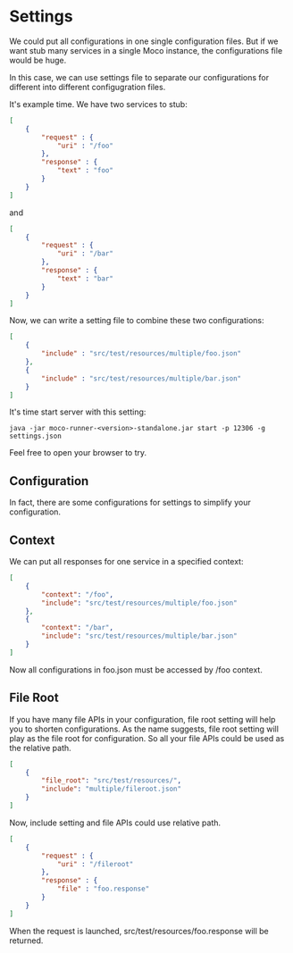 # Settings
We could put all configurations in one single configuration files. But if we want stub many services in a single Moco instance, the configurations file would be huge.

In this case, we can use settings file to separate our configurations for different into different configugration files.

It's example time. We have two services to stub:

```json
[
    {
        "request" : {
            "uri" : "/foo"
        },
        "response" : {
            "text" : "foo"
        }
    }
]
```

and

```json
[
    {
        "request" : {
            "uri" : "/bar"
        },
        "response" : {
            "text" : "bar"
        }
    }
]
```

Now, we can write a setting file to combine these two configurations:

```json
[
    {
        "include" : "src/test/resources/multiple/foo.json"
    },
    {
        "include" : "src/test/resources/multiple/bar.json"
    }
]
```

It's time start server with this setting:

```shell
java -jar moco-runner-<version>-standalone.jar start -p 12306 -g settings.json
```

Feel free to open your browser to try.

## Configuration

In fact, there are some configurations for settings to simplify your configuration.

## Context

We can put all responses for one service in a specified context:

```json
[
    {
        "context": "/foo",
        "include": "src/test/resources/multiple/foo.json"
    },
    {
        "context": "/bar",
        "include": "src/test/resources/multiple/bar.json"
    }
]
```

Now all configurations in foo.json must be accessed by /foo context.

## File Root

If you have many file APIs in your configuration, file root setting will help you to shorten configurations.
As the name suggests, file root setting will play as the file root for configuration. So all your file APIs could be used as the relative path.

```json
[
    {
        "file_root": "src/test/resources/",
        "include": "multiple/fileroot.json"
    }
]
```

Now, include setting and file APIs could use relative path.

```json
[
    {
        "request" : {
            "uri" : "/fileroot"
        },
        "response" : {
            "file" : "foo.response"
        }
    }
]
```

When the request is launched, src/test/resources/foo.response will be returned.
